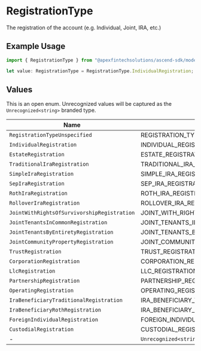 # RegistrationType

The registration of the account (e.g. Individual, Joint, IRA, etc.)

## Example Usage

```typescript
import { RegistrationType } from "@apexfintechsolutions/ascend-sdk/models/components";

let value: RegistrationType = RegistrationType.IndividualRegistration;
```

## Values

This is an open enum. Unrecognized values will be captured as the `Unrecognized<string>` branded type.

| Name                                           | Value                                          |
| ---------------------------------------------- | ---------------------------------------------- |
| `RegistrationTypeUnspecified`                  | REGISTRATION_TYPE_UNSPECIFIED                  |
| `IndividualRegistration`                       | INDIVIDUAL_REGISTRATION                        |
| `EstateRegistration`                           | ESTATE_REGISTRATION                            |
| `TraditionalIraRegistration`                   | TRADITIONAL_IRA_REGISTRATION                   |
| `SimpleIraRegistration`                        | SIMPLE_IRA_REGISTRATION                        |
| `SepIraRegistration`                           | SEP_IRA_REGISTRATION                           |
| `RothIraRegistration`                          | ROTH_IRA_REGISTRATION                          |
| `RolloverIraRegistration`                      | ROLLOVER_IRA_REGISTRATION                      |
| `JointWithRightsOfSurvivorshipRegistration`    | JOINT_WITH_RIGHTS_OF_SURVIVORSHIP_REGISTRATION |
| `JointTenantsInCommonRegistration`             | JOINT_TENANTS_IN_COMMON_REGISTRATION           |
| `JointTenantsByEntiretyRegistration`           | JOINT_TENANTS_BY_ENTIRETY_REGISTRATION         |
| `JointCommunityPropertyRegistration`           | JOINT_COMMUNITY_PROPERTY_REGISTRATION          |
| `TrustRegistration`                            | TRUST_REGISTRATION                             |
| `CorporationRegistration`                      | CORPORATION_REGISTRATION                       |
| `LlcRegistration`                              | LLC_REGISTRATION                               |
| `PartnershipRegistration`                      | PARTNERSHIP_REGISTRATION                       |
| `OperatingRegistration`                        | OPERATING_REGISTRATION                         |
| `IraBeneficiaryTraditionalRegistration`        | IRA_BENEFICIARY_TRADITIONAL_REGISTRATION       |
| `IraBeneficiaryRothRegistration`               | IRA_BENEFICIARY_ROTH_REGISTRATION              |
| `ForeignIndividualRegistration`                | FOREIGN_INDIVIDUAL_REGISTRATION                |
| `CustodialRegistration`                        | CUSTODIAL_REGISTRATION                         |
| -                                              | `Unrecognized<string>`                         |
